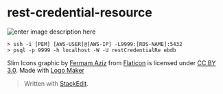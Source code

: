 rest-credential-resource
===================

![enter image description here](http://toto-castaldi.github.io/cdn/images/a-remote-switch-resource-logo.png "http://logomakr.com/7KIfqm")

``` 
> ssh -i [PEM] [AWS-USER]@[AWS-IP] -L9999:[RDS-NAME]:5432
> psql -p 9999 -h localhost -W -U restCredentialRe ebdb
```

Slim Icons graphic by <a href="http://graphicloads.com">Fermam Aziz</a> from <a href="http://www.flaticon.com/">Flaticon</a> is licensed under <a href="http://creativecommons.org/licenses/by/3.0/" title="Creative Commons BY 3.0">CC BY 3.0</a>. Made with <a href="http://logomakr.com" title="Logo Maker">Logo Maker</a>

> Written with [StackEdit](https://stackedit.io/).